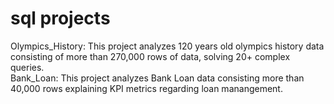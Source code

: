 # sql projects
Olympics_History: This project analyzes 120 years old olympics history data consisting of more than 270,000 rows of data, solving 20+ complex queries.<br>
Bank_Loan: This project analyzes Bank Loan data consisting more than 40,000 rows explaining KPI metrics regarding loan manangement. 
